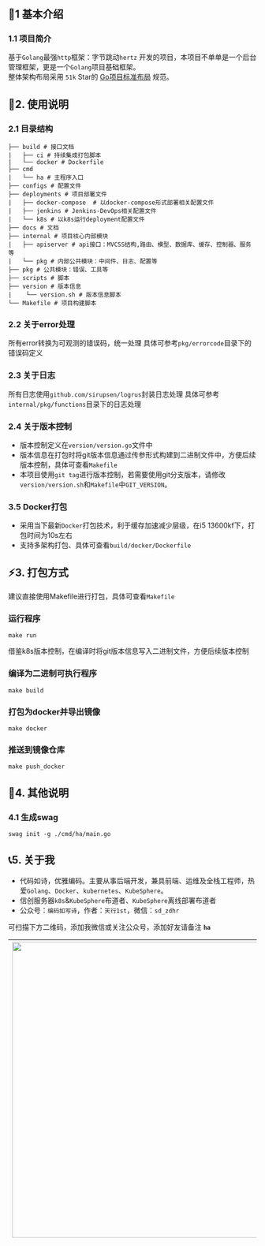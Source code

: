 #
## 🌱1 基本介绍
### 1.1 项目简介
基于`Golang`最强`http`框架：字节跳动`hertz` 开发的项目，本项目不单单是一个后台管理框架，更是一个`Golang`项目基础框架。  
整体架构布局采用 `51k` Star的 [Go项目标准布局](https://github.com/golang-standards/project-layout) 规范。

## 📝2. 使用说明
### 2.1 目录结构
```shell
├── build # 接口文档
|   ├── ci # 持续集成打包脚本
|   └── docker # Dockerfile
├── cmd 
|   └── ha # 主程序入口
├── configs # 配置文件
├── deployments # 项目部署文件
|   ├── docker-compose  # 以docker-compose形式部署相关配置文件
|   ├── jenkins # Jenkins-DevOps相关配置文件
|   └── k8s # 以k8s运行deployment配置文件
├── docs # 文档
├── internal # 项目核心内部模块
|   ├── apiserver # api接口：MVCSS结构,路由、模型、数据库、缓存、控制器、服务等
|   └── pkg # 内部公共模块：中间件、日志、配置等
├── pkg # 公共模块：错误、工具等
├── scripts # 脚本
├── version # 版本信息
|    └── version.sh # 版本信息脚本
└── Makefile # 项目构建脚本
```
### 2.2 关于error处理
所有error转换为可观测的错误码，统一处理
具体可参考`pkg/errorcode`目录下的错误码定义
### 2.3 关于日志
所有日志使用`github.com/sirupsen/logrus`封装日志处理
具体可参考`internal/pkg/functions`目录下的日志处理
### 2.4 关于版本控制
- 版本控制定义在`version/version.go`文件中
- 版本信息在打包时将git版本信息通过传参形式构建到二进制文件中，方便后续版本控制，具体可查看`Makefile`
- 本项目使用`git tag`进行版本控制，若需要使用git分支版本，请修改`version/version.sh`和`Makefile`中`GIT_VERSION`。
### 3.5 Docker打包
- 采用当下最新`Docker`打包技术，利于缓存加速减少层级，在i5 13600kf下，打包时间为10s左右
- 支持多架构打包、具体可查看`build/docker/Dockerfile`

## ⚡️3. 打包方式
建议直接使用Makefile进行打包，具体可查看`Makefile`
### 运行程序
```shell
make run
```
借鉴k8s版本控制，在编译时将git版本信息写入二进制文件，方便后续版本控制
### 编译为二进制可执行程序
```shell
make build
```
### 打包为docker并导出镜像
```shell
make docker
```
### 推送到镜像仓库
```shell
make push_docker
```
## 📖4. 其他说明
### 4.1 生成swag 
```shell
swag init -g ./cmd/ha/main.go
```
## 📞5. 关于我
- 代码如诗，优雅编码。主要从事后端开发，兼具前端、运维及全栈工程师，热爱`Golang`、`Docker`、`kubernetes`、`KubeSphere`。
- 信创服务器`k8s`&`KubeSphere`布道者、`KubeSphere`离线部署布道者
- 公众号：`编码如写诗`，作者：`天行1st`，微信：`sd_zdhr`

可扫描下方二维码，添加我微信或关注公众号，添加好友请备注 **`ha`**

| <img src="https://s21.ax1x.com/2025/04/09/pEgcFRU.png" width="600px" align="left"/> |
| ------------------------------------------------------------ |
